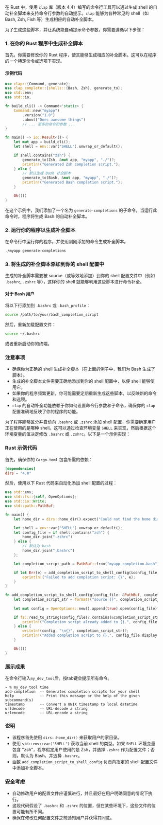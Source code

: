 在 Rust 中，使用 `clap` 库（版本 4.4）编写的命令行工具可以通过生成 shell 的自动补全脚本来支持命令行参数的自动提示。`clap` 能够为各种常见的 shell（如 Bash, Zsh, Fish 等）生成相应的自动补全脚本。

为了生成这些脚本，并让系统能自动提示命令参数，你需要遵循以下步骤：

### 1. 在你的 Rust 程序中生成补全脚本

首先，你需要修改你的 Rust 程序，使其能够生成相应的补全脚本。这可以在程序的一个特定命令或选项下实现。

#### 示例代码

```rust
use clap::{Command, generate};
use clap_complete::{shells::{Bash, Zsh}, generate_to};
use std::env;
use std::io;

fn build_cli() -> Command<'static> {
    Command::new("myapp")
        .version("1.0")
        .about("Does awesome things")
        // ... 更多的命令和参数 ...
}

fn main() -> io::Result<()> {
    let mut app = build_cli();
    let shell = env::var("SHELL").unwrap_or_default();

    if shell.contains("zsh") {
        generate_to(Zsh, &mut app, "myapp", "./")?;
        println!("Generated Zsh completion script.");
    } else {
        // 默认生成 Bash 补全脚本
        generate_to(Bash, &mut app, "myapp", "./")?;
        println!("Generated Bash completion script.");
    }

    Ok(())
}

```

在这个示例中，我们添加了一个名为 `generate-completions` 的子命令，当运行此命令时，程序将生成 Bash 的自动补全脚本。

### 2. 运行你的程序以生成补全脚本

在命令行中运行你的程序，并使用刚刚添加的命令生成补全脚本。

```bash
./myapp generate-completions
```

### 3. 将生成的补全脚本添加到你的 shell 配置中

生成的补全脚本需要被 source（或等效地添加）到你的 shell 配置文件中（例如 `.bashrc`, `.zshrc` 等），这样你的 shell 就能够利用这些脚本进行命令补全。

#### 对于 Bash 用户

将以下行添加到 `.bashrc` 或 `.bash_profile`：

```bash
source /path/to/your/bash_completion_script
```

然后，重新加载配置文件：

```bash
source ~/.bashrc
```

或者重新启动你的终端。

### 注意事项

- 确保你为正确的 shell 生成补全脚本（在上面的例子中，我们为 Bash 生成了脚本）。
- 生成的补全脚本文件需要正确地添加到你的 shell 配置中，以便 shell 能够使用它。
- 如果你的程序频繁更新，你可能需要定期重新生成这些脚本，以反映新的命令和选项。
- `clap` 的自动补全功能依赖于你如何设置命令行参数和子命令，确保你的 `clap` 配置准确地反映了你的程序的功能。

为了程序能够区分并自动向 `.bashrc` 或 `.zshrc` 添加 shell 配置，你需要确定用户正在使用的是哪种 shell。这可以通过检查环境变量 `SHELL` 来实现，然后根据这个环境变量的值决定修改 `.bashrc` 或 `.zshrc`。以下是一个示例实现：

### Rust 示例代码

首先，确保你的 `Cargo.toml` 包含所需的依赖：

```toml
[dependencies]
dirs = "4.0"
```

然后，使用以下 Rust 代码来自动化添加 shell 配置的过程：

```rust
use std::env;
use std::fs::{self, OpenOptions};
use std::io::Write;
use std::path::PathBuf;

fn main() {
    let home_dir = dirs::home_dir().expect("Could not find the home directory");

    let shell = env::var("SHELL").unwrap_or_default();
    let config_file = if shell.contains("zsh") {
        home_dir.join(".zshrc")
    } else {
        // 默认为 bash
        home_dir.join(".bashrc")
    };

    let completion_script_path = PathBuf::from("myapp-completion.bash");

    if let Err(e) = add_completion_script_to_shell_config(&config_file, &completion_script_path) {
        eprintln!("Failed to add completion script: {}", e);
    }
}

fn add_completion_script_to_shell_config(config_file: &PathBuf, completion_script_path: &PathBuf) -> std::io::Result<()> {
    let completion_script_str = format!("source {}", completion_script_path.display());
    
    let mut config = OpenOptions::new().append(true).open(config_file)?;

    if fs::read_to_string(config_file)?.contains(&completion_script_str) {
        println!("Completion script already added to {}.", config_file.display());
    } else {
        writeln!(config, "\n{}", completion_script_str)?;
        println!("Added completion script to {}.", config_file.display());
    }

    Ok(())
}
```

### 展示成果
在命令行输入`my_dev_tool`后，按tab键会提示所有命令。

```
~ % my_dev_tool time
add-completion  -- Generates completion scripts for your shell
help            -- Print this message or the help of the given subcommand(s)
timestamp       -- Convert a UNIX timestamp to local datetime
urldecode       -- URL-decode a string
urlencode       -- URL-encode a string
```

### 说明

- 该程序首先使用 `dirs::home_dir()` 来获取用户的家目录。
- 使用 `std::env::var("SHELL")` 获取当前 shell 的类型。如果 `SHELL` 环境变量包含 "zsh"，程序假定用户使用的是 Zsh，并选择 `.zshrc` 作为配置文件；否则，默认为 Bash，并选择 `.bashrc`。
- 函数 `add_completion_script_to_shell_config` 负责向指定的 shell 配置文件中添加补全脚本。

### 安全考虑

- 自动修改用户的配置文件应谨慎进行，并且最好在用户明确同意的情况下执行。
- 这段代码假设了 `.bashrc` 和 `.zshrc` 的位置，但在某些环境下，这些文件的位置可能有所不同。
- 确保在修改任何配置文件之前通知用户并获得其同意。